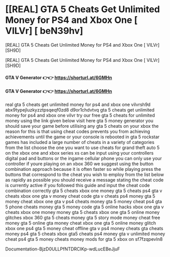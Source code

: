 # [[REAL] GTA 5 Cheats Get Unlimited Money for PS4 and Xbox One [ VILVr] [ beN39hv]

[REAL] GTA 5 Cheats Get Unlimited Money for PS4 and Xbox One [ VILVr][SH9D]

[REAL] GTA 5 Cheats Get Unlimited Money for PS4 and Xbox One [ VILVr][SH9D]

#### **GTA V Generator 👉👉** https://shorturl.at/6GMHn

#### **GTA V Generator 👉👉**  https://shorturl.at/6GMHn

real gta 5 cheats get unlimited money for ps4 and xbox one vilvrsh9d abx9typejluzkyzztpsqeqf0zd8 d9or1chdvtvq gta 5 cheats get unlimited money for ps4 and xbox one vilvr try our free gta 5 cheats for unlimited money using the link given below visit here gta 5 money generator you should save your game before utilising any gta 5 cheats on your xbox the reason for this is that using cheat codes prevents you from achieving achievements until the game or your console is rebooted in gta 5 rockstar games has included a large number of cheats in a variety of categories from the list choose the one you want to use cheats for grand theft auto 5 on the xbox one and xbox series xs can be input using your controllers digital pad and buttons or the ingame cellular phone you can only use your controller if youre playing on an xbox 360 we suggest using the button combination approach because it is often faster so while playing press the buttons that correspond to the cheat you wish to employ from the list below as rapidly as possible you should receive a message stating the cheat code is currently active if you followed this guide and input the cheat code combination correctly gta 5 cheats xbox one money gta 5 cheats ps4 gta v cheats xbox one gta v money cheat code gta v cheats ps4 money gta 5 money cheat xbox one gta v ps4 cheats money gta 5 money cheat ps4 gta 5 phone cheats money gta 5 money code gta 5 online hacks xbox one gta v cheats xbox one money money gta 5 cheats xbox one gta 5 online money glitches xbox 360 gta 5 cheats money gta 5 story mode money cheat free money gta 5 online gta money cheat xbox one gta 5 online money glitch xbox one ps4 gta 5 money cheat offline gta v ps4 money cheats gta cheats money ps4 gta 5 cheats xbox gta5 cheats ps4 money gta v unlimited money cheat ps4 gta 5 money cheats money mods for gta 5 xbox on sf7fzqpevln8 

Documentation-BjzD0ULLPfNTDRCIKp-wdLucEBeJjuF

